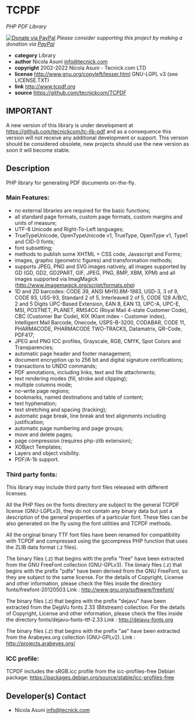 # TCPDF
*PHP PDF Library*

[![Donate via PayPal](https://img.shields.io/badge/donate-paypal-87ceeb.svg)](https://www.paypal.com/cgi-bin/webscr?cmd=_donations&currency_code=GBP&business=paypal@tecnick.com&item_name=donation%20for%20TCPDF%20project)
*Please consider supporting this project by making a donation via [PayPal](https://www.paypal.com/cgi-bin/webscr?cmd=_donations&currency_code=GBP&business=paypal@tecnick.com&item_name=donation%20for%20TCPDF%20project)*

* **category**    Library
* **author**      Nicola Asuni <info@tecnick.com>
* **copyright**   2002-2022 Nicola Asuni - Tecnick.com LTD
* **license**     http://www.gnu.org/copyleft/lesser.html GNU-LGPL v3 (see LICENSE.TXT)
* **link**        http://www.tcpdf.org
* **source**      https://github.com/tecnickcom/TCPDF


## IMPORTANT
A new version of this library is under development at https://github.com/tecnickcom/tc-lib-pdf and as a consequence this version will not receive any additional development or support.
This version should be considered obsolete, new projects should use the new version as soon it will become stable.



## Description

PHP library for generating PDF documents on-the-fly.

### Main Features:
* no external libraries are required for the basic functions;
* all standard page formats, custom page formats, custom margins and units of measure;
* UTF-8 Unicode and Right-To-Left languages;
* TrueTypeUnicode, OpenTypeUnicode v1, TrueType, OpenType v1, Type1 and CID-0 fonts;
* font subsetting;
* methods to publish some XHTML + CSS code, Javascript and Forms;
* images, graphic (geometric figures) and transformation methods;
* supports JPEG, PNG and SVG images natively, all images supported by GD (GD, GD2, GD2PART, GIF, JPEG, PNG, BMP, XBM, XPM) and all images supported via ImagMagick (http://www.imagemagick.org/script/formats.php)
* 1D and 2D barcodes: CODE 39, ANSI MH10.8M-1983, USD-3, 3 of 9, CODE 93, USS-93, Standard 2 of 5, Interleaved 2 of 5, CODE 128 A/B/C, 2 and 5 Digits UPC-Based Extension, EAN 8, EAN 13, UPC-A, UPC-E, MSI, POSTNET, PLANET, RMS4CC (Royal Mail 4-state Customer Code), CBC (Customer Bar Code), KIX (Klant index - Customer index), Intelligent Mail Barcode, Onecode, USPS-B-3200, CODABAR, CODE 11, PHARMACODE, PHARMACODE TWO-TRACKS, Datamatrix, QR-Code, PDF417;
* JPEG and PNG ICC profiles, Grayscale, RGB, CMYK, Spot Colors and Transparencies;
* automatic page header and footer management;
* document encryption up to 256 bit and digital signature certifications;
* transactions to UNDO commands;
* PDF annotations, including links, text and file attachments;
* text rendering modes (fill, stroke and clipping);
* multiple columns mode;
* no-write page regions;
* bookmarks, named destinations and table of content;
* text hyphenation;
* text stretching and spacing (tracking);
* automatic page break, line break and text alignments including justification;
* automatic page numbering and page groups;
* move and delete pages;
* page compression (requires php-zlib extension);
* XOBject Templates;
* Layers and object visibility.
* PDF/A-1b support.

### Third party fonts:

This library may include third party font files released with different licenses.

All the PHP files on the fonts directory are subject to the general TCPDF license (GNU-LGPLv3),
they do not contain any binary data but just a description of the general properties of a particular font.
These files can be also generated on the fly using the font utilities and TCPDF methods.

All the original binary TTF font files have been renamed for compatibility with TCPDF and compressed using the gzcompress PHP function that uses the ZLIB data format (.z files).

The binary files (.z) that begins with the prefix "free" have been extracted from the GNU FreeFont collection (GNU-GPLv3).
The binary files (.z) that begins with the prefix "pdfa" have been derived from the GNU FreeFont, so they are subject to the same license.
For the details of Copyright, License and other information, please check the files inside the directory fonts/freefont-20120503
Link : http://www.gnu.org/software/freefont/

The binary files (.z) that begins with the prefix "dejavu" have been extracted from the DejaVu fonts 2.33 (Bitstream) collection.
For the details of Copyright, License and other information, please check the files inside the directory fonts/dejavu-fonts-ttf-2.33
Link : http://dejavu-fonts.org

The binary files (.z) that begins with the prefix "ae" have been extracted from the Arabeyes.org collection (GNU-GPLv2).
Link : http://projects.arabeyes.org/

### ICC profile:

TCPDF includes the sRGB.icc profile from the icc-profiles-free Debian package:
https://packages.debian.org/source/stable/icc-profiles-free


## Developer(s) Contact

* Nicola Asuni <info@tecnick.com>
